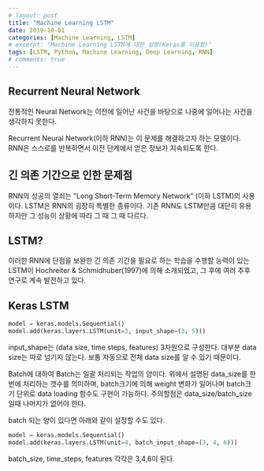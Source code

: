 ```yaml
---
# layout: post
title: "Machine Learning LSTM"
date: 2019-10-01
categories: [Machine Learning, LSTM]
# excerpt: "Machine Learning LSTM에 대한 설명(Keras를 이용함)"
tags: [LSTM, Python, Machine Learning, Deep Learning, RNN]
# comments: true
---
```


## Recurrent Neural Network
전통적인 Neural Network는 이전에 일어난 사건을 바탕으로 나중에 일어나는 사건을 생각하지 못한다.

Recurrent Neural Network(이하 RNN)는 이 문제를 해결하고자 하는 모델이다. RNN은 스스로를 반복하면서 이전 단계에서 얻은 정보가 지속되도록 한다.

## 긴 의존 기간으로 인한 문제점
RNN의 성공의 열쇠는 "Long Short-Term Memory Network" (이하 LSTM)의 사용이다. LSTM은 RNN의 굉장히 특별한 종류이다. 기존 RNN도 LSTM만큼 대단히 유용하지만 그 성능이 상황에 따라 그 때 그 때 다르다.

## LSTM?
이러한 RNN에 단점을 보완한 긴 의존 기간을 필요로 하는 학습을 수행할 능력이 있는 LSTM이 Hochreiter & Schmidhuber(1997)에 의해 소개되었고, 그 후에 여러 추후 연구로 계속 발전하고 있다.

## Keras LSTM
```python
model = keras.models.Sequential()
model.add(keras.layers.LSTM(unit=3, input_shape=(3, 5)))
```

input_shape는 (data size, time steps, features) 3차원으로 구성한다. 대부분 data size는 따로 넘기지 않는다. 보통 자동으로 전체 data size를 알 수 있기 때문이다.


Batch에 대하여
Batch는 일괄 처리되는 작업의 양이다. 위에서 설명된 data_size를 한번에 처리하는 갯수를 의미하며, batch크기에 의해 weight 변화가 일어나며 batch크기 단위로 data loading 함수도 구현이 가능하다. 주의할점은 data_size/batch_size일때 나머지가 없어야 한다.

batch 되는 양이 있다면 아래와 같이 설정할 수도 있다.

```python
model = keras.models.Sequential()
model.add(keras.layers.LSTM(unit=4, batch_input_shape=(3, 4, 6)))
```

batch_size, time_steps, features 각각은 3,4,6이 된다.
